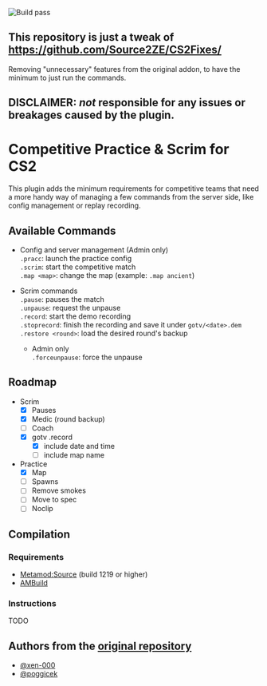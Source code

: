![Build pass](https://github.com/marqdevx/mm-cs2-scrim/actions/workflows/compile-metamod-addon.yaml/badge.svg)

## This repository is just a tweak of https://github.com/Source2ZE/CS2Fixes/
Removing "unnecessary" features from the original addon, to have the minimum to just run the commands.

## DISCLAIMER: *not* responsible for any issues or breakages caused by the plugin. 

# Competitive Practice & Scrim for CS2
This plugin adds the minimum requirements for competitive teams that need a more handy way of managing a few commands from the server side, like config management or replay recording.

## Available Commands

* Config and server management (Admin only)  
  `.pracc`: launch the practice config  
  `.scrim`: start the competitive match  
  `.map <map>`: change the map (example: `.map ancient`)  

* Scrim commands  
  `.pause`: pauses the match  
  `.unpause`: request the unpause  
  `.record`: start the demo recording  
  `.stoprecord`: finish the recording and save it under `gotv/<date>.dem`  
  `.restore <round>`: load the desired round's backup  

  * Admin only  
    `.forceunpause`: force the unpause  

## Roadmap
- Scrim
  - [X] Pauses
  - [X] Medic (round backup)
  - [ ] Coach
  - [X] gotv .record
    - [X] include date and time
    - [ ] include map name
- Practice
  - [X] Map
  - [ ] Spawns
  - [ ] Remove smokes
  - [ ] Move to spec
  - [ ] Noclip

## Compilation

### Requirements

- [Metamod:Source](https://www.sourcemm.net/downloads.php/?branch=master) (build 1219 or higher)
- [AMBuild](https://wiki.alliedmods.net/Ambuild)

### Instructions
TODO

## Authors from the [original repository](https://github.com/Source2ZE/CS2Fixes/)
- [@xen-000](https://github.com/xen-000)
- [@poggicek](https://github.com/poggicek)
